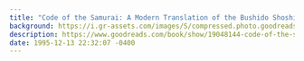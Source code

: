```yaml
---
title: "Code of the Samurai: A Modern Translation of the Bushido Shoshinshu of Taira Shigesuke: A Contemporary Translation of the Bushido Shoshins"
background: https://i.gr-assets.com/images/S/compressed.photo.goodreads.com/books/1385752648l/19048144._SX50_.jpg
description: https://www.goodreads.com/book/show/19048144-code-of-the-samurai
date: 1995-12-13 22:32:07 -0400
---
```

